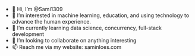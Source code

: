 - 👋 Hi, I’m @Sami1309
- 👀 I’m interested in machine learning, education, and using technology to advance the human experience.
- 🌱 I’m currently learning data science, concurrency, full-stack development
- 💞️ I’m looking to collaborate on anything interesting
- 📫 Reach me via my website: saminloes.com

<!---
Sami1309/Sami1309 is a ✨ special ✨ repository because its `README.md` (this file) appears on your GitHub profile.
You can click the Preview link to take a look at your changes.
--->
